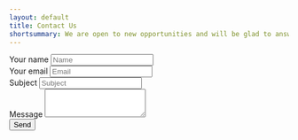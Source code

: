 ```yaml
---
layout: default
title: Contact Us
shortsummary: We are open to new opportunities and will be glad to answer your questions. Please cotact us. 
---
```


<script>
function sendEmail(fromemail, fromname, subject, body, toemail, toname) {
  console.log("Sending email. from:" + fromemail + " to:" + toemail + "(" + toname + ") subject:" + subject + " body:" + body);
  $.ajax({
    type: 'POST',
    url: 'https://mandrillapp.com/api/1.0/messages/send.json',
    data: {
      'key': 'yivmuojtNKW7KLSb2NeHhg',
      'message': {
        'from_email': fromemail,
        'to': [
            {
              'email': toemail,
              'name': toname,
              'type': 'to'
            }
          ],
        'autotext': 'true',
        'subject': "WeSolveProblems Message: " + subject,
        'html': "New message on the WeSolveProblems website" + 
                "<br>From: " + fromname + " (" + fromemail + ")" +   
                "<br>Subject: " + subject +  
                "<br>=====================================" + 
                "<br><pre>" + body + "</pre>"
      }
    }
   }).done(function(response) {
     console.log(response); // if you're into that sorta thing
 });
}

function handleSendEmail(event) {
  var fromname = $("#inputYourName").val();
  var fromemail = $("#inputYourEmail").val();
  var subject = $("#inputSubject").val();
  var body = $("#inputBody").val();
  var atsymbol = "@";
  sendEmail(fromemail, fromname, subject, body, "vassiliphilippov" + atsymbol + "gmail.com", "Vassili Philippov");
  sendEmail(fromemail, fromname, subject, body, "elena.boguslavskaya" + atsymbol + "brunel.ac.uk", "Elena Boguslavskaya");
  alert("Your message is sent. Thank you! We will contact you soon.");
  event.preventDefault();
}
</script>

<form action="#" id="contact-form">
  <div class="form-group" action="#">
    <label for="inputYourName">Your name</label>
    <input type="text" class="form-control" id="inputYourName" placeholder="Name">
  </div>
  <div class="form-group">
    <label for="inputYourEmail">Your email</label>
    <input type="email" class="form-control" id="inputYourEmail" placeholder="Email">
  </div>
  <div class="form-group">
    <label for="inputSubject">Subject</label>
    <input type="text" class="form-control" id="inputSubject" placeholder="Subject">
  </div>
  <div class="form-group">
    <label for="inputBody">Message</label>
    <textarea class="form-control" rows="3" id="inputBody"></textarea>
  </div>
  <div class="form-group">
    <button type="submit" class="btn btn-primary btn-large" id="button-send">Send</button>
  </div>
</form>

<script>
//$(document).ready(function () {
  $("#contact-form").one('submit', function(event) {
    handleSendEmail(event);
  });
//  $("#button-send").click(sendEmail);
//});
</script>
